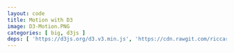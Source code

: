 ```yaml
---
layout: code
title: Motion with D3
image: D3-Motion.PNG
categories: [ big, d3js ]
deps: [ 'https://d3js.org/d3.v3.min.js', 'https://cdn.rawgit.com/riccardoscalco/textures/master/textures.min.js' ]
---
```

<link href='https://fonts.googleapis.com/css?family=Raleway:900italic' rel='stylesheet' type='text/css'>
<style>
    svg{
        border: solid 1px rgb( 251, 53, 80 );
    }

    svg:hover{
        cursor: pointer;
    }

    svg #border{
        fill: none;
        stroke: rgb( 251, 53, 80 );
        stroke-width: 1px;
        transition: all .1s ease-in;
    }

    svg:hover #border{
        cursor: pointer;
        stroke-width: 20px;
    }
</style>

<div id='render'></div>

<script>
    window.addEventListener( 'load', function() {
        var h = 500, w;
        var svg = d3.select( '#render' )
            .append( 'svg' );

        function getWidth(){
            w = window.innerWidth > 1200 ? 1200 : window.innerWidth;
            svg.attr( { width: w, height: h } );
            d3.select( '#border' ).attr( 'width', w );
        }
        getWidth();
        window.addEventListener( 'resize', getWidth );
        
        svg.append( 'rect' )
            .attr( {
                id: 'border',
                x: 0,
                y: 0,
                width: w,
                height: h
            } );

        // title
        function intro(){
            var mask, text;

            ( function(){
                mask = svg.append( 'clipPath' )
                    .attr( 'id', 'mask' );
                mask
                    .append( 'rect' )
                    .attr( {
                        id: 'rectmask',
                        x: 0,
                        y: 0,
                        width: 0,
                        height: h
                    } );

                var pattern = textures.lines()
                    .thinner()
                    .heavier()
                    .stroke( 'rgb( 251, 53, 80 )' )
                    .orientation( '' + ( ~~( 1 + Math.random() * 3 ) * 2 + ( Math.random() < .5 ? -1 : 1 ) ) + '/8' )
                    .id( 'pattern' );
            
                svg.call( pattern );

                text = svg.append( 'text' )
                    .attr( {
                        x: w/2,
                        'font-size': '250px',
                        fill: pattern.url(),
                        'clip-path': 'url(#mask)'
                    } )
                    .style( 'text-anchor', 'middle' )
                    .style( 'font-family', 'Raleway' )
                    .text( 'le Club'.toUpperCase() );

                text.attr( 'y', h / 2 );
                var bbox = text.node().getBBox();
                text.attr( 'y', h / 2  + h / 2 - ( bbox.y + bbox.height / 2 ) );

                step1();
            } )();

            function step1(){
                d3.select( '#rectmask' )
                    .attr( {
                        width: 0,
                        height: h,
                        y: 0
                    } )
                    .transition()
                    .duration( 500 )
                    .attr( 'width', w )
                    .transition()
                    .duration( 800 )
                    .transition()
                    .duration( 500 )
                    .attr( {
                        height: 0,
                        y: h / 2
                    } )
                    .each( 'end', endStep );

                d3.select( '#pattern' )
                    .select( 'path' )
                    .attr( 'stroke-width', 4 )
                    .transition()
                    .delay( 1000 )
                    .duration( 500 )
                    .attr( 'stroke-width', 30 );
            }

            function endStep(){
                text.remove();
                mask.remove();
                d3.select( '#pattern' ).remove();
                svg.select( 'defs' ).remove();

                anim1();
            }
        }

        // vertical stack bar graph
        function anim1(){
            var margin, space, barWidth, rects, nb, g, data;

            ( function(){
                margin = 50;
                space = 10;
                barWidth = 30;

                nb = Math.floor( ( w - margin * 2 ) / ( barWidth + space ) );
                margin = ( w - ( nb * ( barWidth + space ) ) ) / 2;

                g = svg.append( 'g' )
                    .attr( 'id', 'bars' );

                data = d3.range( nb ).map( function( d ){
                    var pos = Math.random() < .5 ? -1 : 1,
                        height = 20 + Math.random() * ( h / 2 - 20 - 20 ),
                        h1 =  5 + Math.random() * ( height / 2 - 10),
                        h2 =  5 + Math.random() * ( height / 2 - 10),
                        h3 = height - h1 - h2;

                    return {
                        pos: pos,
                        height: height,
                        cumul: [ h1, h2, h3 ]
                    };
                } );

                rects = g.selectAll( 'rect' )
                    .remove()
                    .data( d3.range( nb * 3 ) )
                    .enter()
                    .append( 'rect' )
                    .datum( function( d, i ){
                        var opacity = 1.0;
                        if( data[ ~~( i / 3 ) ].pos < 0 ){
                            if( i % 3 === 1 ){
                                opacity = .6;
                            }
                            else if( i % 3 === 2 ){
                                opacity = .3;
                            }
                        }
                        else{
                            if( i % 3 === 1 ){
                                opacity = .6;
                            }
                            else if( i % 3 === 0 ){
                                opacity = .3;
                            }
                        }
                        return {
                            opacity: opacity,
                            pos: data[ ~~( i / 3 ) ].pos,
                            height: data[ ~~( i / 3 ) ].height
                        };
                    } );

                step1();
            } )();

            // small bars graph
            function step1(){
                var count = 0;

                rects
                    .attr( {
                        opacity: 1.0,
                        fill: 'rgb( 251, 53, 80 )',
                        y: h / 2,
                        width: 8,
                        height: 0
                    } )
                    .attr( 'x', function( d, i ){
                        return margin + space / 2 + ( barWidth + space ) * ~~( i / 3 ) + ( i % 3) * 11;
                    } )
                    .transition()
                    .delay( function( d, i ){
                        return i * 10;
                    } )
                    .attr( 'height', function( d, i ){
                        return data[ ~~( i / 3 ) ].cumul[ i % 3 ];
                    } )
                    .attr( 'y', function( d, i ){
                        return d.pos < 0 ? h / 2 - ( data[ ~~( i / 3 ) ].cumul[ i % 3 ] ) : h / 2 ;
                    } )
                    .transition()
                    .duration( 300 )
                    .each( 'end', function(){
                        count ++;
                        if( count === nb *3 ) step2();
                    } );
            }

            // stack bars
            function step2(){
                var count = 0;

                rects
                    .transition()
                    .attr( 'y', function( d, i ){
                        var y;
                        if(  d.pos < 0 ){
                            y = h / 2 - d.height;
                        }
                        else{
                            y = h / 2;
                        }
                        for( var n = 0; n < i % 3; n++ ){
                            y += data[ ~~( i / 3 ) ].cumul[ n ];
                        }
                        return y;
                    } )
                    .transition()
                    .attr( 'x', function( d, i ){
                        return margin + space / 2 + ( barWidth + space ) * ~~( i / 3 );
                    } )
                    .attr( 'opacity', function( d ){
                        return d.opacity;
                    } )
                    .attr( 'width', barWidth )
                    .transition()
                    .duration( 300 )
                    .each( 'end', function(){
                        count ++;
                        if( count === nb *3 ) step3();
                    } )
            }

            // large bars graph
            function step3(){
                var count = 0;

                rects
                    .transition()
                    .duration( 300 )
                    .attr( 'height', function( d, i ){
                        var _h = 0;
                        if( d.pos < 0 ){
                            if( i % 3 === 0 ){
                                _h = Math.abs( d.height );
                            }
                        }
                        else{
                            if( i % 3 === 2 ){
                                _h = Math.abs( d.height );
                            }
                        }

                        return _h;
                    } )
                    .attr( 'y', function( d, i ){
                        var _y = h / 2;
                        if( d.pos < 0 ){
                            if( i % 3 === 0 ){
                                _y = h / 2 - d.height;
                            }
                        }
                        return _y ;
                    } )
                    .each( 'end', function(){
                        count ++;
                        if( count === nb *3 ) step4();
                    } );
            }

            function step4(){
                var last = 0, count = 0;

                var sortedHeights = data.map( function( d ){
                    return d.height * d.pos;
                } ).sort( function( a, b ){
                    return -( a - b );
                } );

                rects
                    .datum( function( d, i ){
                        var index = sortedHeights.indexOf( d.height * d.pos );
                        if( index == last ){
                            index++;
                        }
                        last = index;
                        return {
                            orderedIndex: index 
                        }
                    } )
                    .transition()
                    .duration( 500 )
                    .attr( 'x', function( d ){
                        return margin + space / 2 + ( barWidth + space ) * d.orderedIndex;
                    } )
                    .transition()
                    .duration( 300 )
                    .each( 'end', function(){
                        count ++;
                        if( count === data.length ) step5();
                    } );
            }

            // disapperaing large bars
            function step5(){
                var count = 0;

                rects
                    .transition()
                    .duration( 300 )
                    .attr( {
                        y: h / 2,
                        height: 0
                    } )
                    .each( 'end', function(){
                        count ++;
                        if( count === nb *3 ) endStep();
                    } );
            }

            function endStep(){
                rects.remove();
                g.remove();

                anim2();
            }
        }

        // arcs
        function anim2(){
			var data, data2, arc, g1, g2, arcs1, arcs2;

            function arcTween( transition ) {
                transition.attrTween( 'd', function( d ) {
                    var interpolate = d3.interpolate( d.endAngle, d.toAngle );
                    return function( t ) {
                        d.endAngle = interpolate( t );
                        return arc( d );
                    };
                } );
            }

            function arcTween2( transition ) {
                transition.attrTween( 'd', function( d ) {
                    var interpolate = d3.interpolate( d.startAngle, d.toAngle );
                    return function( t ) {
                        d.startAngle = interpolate( t );
                        return arc( d );
                    };
                } );
            }

            ( function(){
                data = [];
                var longueur = w - 100;
                for( var position = 0; position < longueur; position += data[ data.length - 1 ].size ){
                    var size = 30 + ~~( Math.random() * 70 );
                    
                    if( position + size > longueur ) size = longueur - position;
                    
                    data. push( {
                        size: size,
                        x: position + size / 2,
                        upper: Math.random() < 0.5
                    } );
                }

                data2 = [], index = 0;
                for( var i = 0; i < data.length - 1; i ++ ){
                    if( data[ i ].upper == data[ i + 1 ].upper ){
                        if( data2[ index ] ){
                            data2[ index ].size += data[ i + 1 ].size;
                        }
                        else{
                            var size = data[ i ].size + data[ i + 1 ].size;
                            data2.push( {
                                size: size,
                                x: data[ i ].x - data[ i ].size / 2,
                                upper: data[ i ].upper
                            } );
                        }

                        if( i == data.length - 2 ){
                            data2[ index ].x += data2[ index ].size / 2;
                        }
                    }
                    else{
                        if( data2[ index ] ){
                            data2[ index ].x += data2[ index ].size / 2;
                            index ++;
                        }
                    }
                }

                arc = d3.svg.arc()
                    .innerRadius( 0 )
                    .outerRadius( function( d ){ return d.size/2; } );

                g2 = svg.append( 'g' )
                    .attr( 'id', 'g2' );

                g1 = svg.append( 'g' )
                    .attr( 'id', 'g1' );

                arcs1 = g1.selectAll( 'path' )
                    .data( data.map( function( d ){
                        d.startAngle = 3 * Math.PI / 2;
                        d.endAngle = 3 * Math.PI / 2;
                        return d;
                    } ) )
                    .enter()
                    .append( 'path' )
                    .attr( 'd', arc )
                    .attr( 'fill', 'rgb( 251, 53, 80 )' )
                    .attr( 'transform', function( d ){
                        return 'translate(' + ( 50 + d.x ) + ',' + ( h / 2 ) + ')';
                    } )
                    .data( data.map( function( d ){
                        d.toAngle = d.upper ? Math.PI / 2 : 5 * Math.PI / 2;
                        return d;
                    } ) );

                arcs2 = g2.selectAll( 'path' )
                    .data( data2.map( function( d ){
                        d.startAngle = 3 * Math.PI / 2;
                        d.endAngle = 3 * Math.PI / 2;
                        return d;
                    } ) )
                    .enter()
                    .append( 'path' )
                    .attr( 'd', arc )
                    .attr( 'fill', 'rgba( 251, 53, 80, .3 )' )
                    .attr( 'transform', function( d ){
                        return 'translate(' + ( 50 + d.x ) + ',' + ( h / 2 ) + ')';
                    } )
                    .data( data2.map( function( d ){
                        d.toAngle = d.upper ? Math.PI / 2 : 5 * Math.PI / 2;
                        return d;
                    } ) );

                step1();
            } )();

            function step1(){
                var count = 0;

                arcs1
                    .transition()
                    .duration( 500 )
                    .ease( 'sin' )
                    .call( arcTween )
                    .each( 'end', function(){
                        count ++;
                        if( count === data.length ) step2();
                    } );
            }

            function step2(){
                var count = 0;

                arcs2
                    .transition()
                    .duration( 500 )
                    .call( arcTween )
                    .transition()
                    .duration( 300 )
                    .each( 'end', function(){
                        count ++;
                        if( count === data2.length ) step3();
                    } );
            }

            function step3(){
                var count = 0;

                arcs2
                    .transition()
                    .duration( 500 )
                    .call( arcTween2 );

                arcs1
                    .transition()
                    .duration( 500 )
                    .call( arcTween2 )
                    .each( 'end', function(){
                        count ++;
                        if( count === data.length ) endStep();
                    } );
            }

            function endStep(){
                g1.remove();
                g2.remove();

                anim3();
            }
        }

        // horizontal bars
        function anim3(){
            var data, g, bars;

            ( function(){
                var n = 10;
                var data2 = d3.shuffle( d3.range( n ) );
                var data3 = d3.shuffle( d3.range( n )  );
                data = d3.range( n ).map( function( d ){
                    return {
                        pos1: d,
                        pos2: data2[ d ],
                        pos3: data3[ d ],
                    }
                } );

                g = svg.append( 'g' );
                bars = g.selectAll( 'rect' )
                    .data( data )
                    .enter()
                    .append( 'rect' )
                    .attr( {
                        x: w / 2,
                        width: 0,
                        height: 0,
                        fill: 'rgb( 251, 53, 80 )',
                        opacity: 0
                    } )
                    .attr( 'y', function( d ){
                        return 50 + ~~( ( h - 100 ) / data.length ) * d.pos1;
                    } );

                step1();
            } )();

            function step1(){
                var count = 0;

                bars
                    .transition()
                    .duration( 500 )
                    .delay( function( d, i ){
                        return ( data.length - i ) * 100;
                    } )
                    .attr( 'width', function( d ){
                        return ( d.pos3 + 1 ) / data.length * ( w - 100 );
                    } )
                    .attr( 'height', ~~( ( h - 100 ) / data.length ) )
                    .attr( 'x', function( d ){
                        return w / 2 - ( ( d.pos3 + 1 ) / data.length * ( w - 100 ) )/2;
                    } )
                    .attr( 'opacity', function( d ){
                        return ( 1 / data.length ) * ( d.pos3 + 1 );
                    } )
                    .transition()
                    .duration( 300 )
                    .each( 'end', function(){
                        count ++;
                        if( count === data.length ) step2();
                    } );
            }

            function step2(){
                var count = 0;

                bars
                    .transition()
                    .duration( 500 )
                    .attr( 'width', function( d ){
                        return ( d.pos2 + 1 ) / data.length * ( w - 100 );
                    } )
                    .attr( 'x', function( d ){
                        return w / 2 - ( ( d.pos2 + 1 ) / data.length * ( w - 100 ) )/2;
                    } )
                    .attr( 'opacity', function( d ){
                        return ( 1 / data.length ) * ( d.pos2 + 1 );
                    } )
                    .transition()
                    .duration( 300 )

                    .transition()
                    .duration( 500 )
                    .attr( 'width', function( d ){
                        return ( d.pos1 + 1 ) / data.length * ( w - 100 );
                    } )
                    .attr( 'x', function( d ){
                        return w / 2 - ( ( d.pos1 + 1 ) / data.length * ( w - 100 ) )/2;
                    } )
                    .attr( 'opacity', function( d ){
                        return ( 1 / data.length ) * ( d.pos1 + 1 );
                    } )
                    .transition()
                    .duration( 300 )

                    .transition()
                    .duration( 500 )
                    .attr( 'width', w - 100 )
                    .attr( 'x', 50 )
                    .attr( 'opacity', function( d ){
                        return ( 1 / data.length ) * ( d.pos1 + 1 );
                    } )
                    .each( 'end', function(){
                        count ++;
                        if( count === data.length ) endStep();
                    } );
            }

            function endStep(){
                bars.remove();
                g.remove();
                anim4( data );
            }
        }

        // horizontal lines
        function anim4( _data ){
            var data, paths;

            ( function(){
                data = _data;

                paths = svg.selectAll( 'path' )
                    .data( data )
                    .enter()
                    .append( 'path' )
                    .attr( {
                        stroke: 'rgb( 251, 53, 80 )',
                        fill: 'none',
                        'stroke-width': ~~( ( h - 100 ) / data.length )
                    } )
                    .attr( 'opacity', function( d ){
                        return ( 1 / data.length ) * ( d.pos1 + 1 );
                    } )
                    .attr( 'd', function( d ){
                        var path =
                            ' M ' + ~~( w - 50 ) +              ' ' + ( 50 + ~~( ( h - 100 ) / data.length ) * ( d.pos1 + 0.5 ) ) +
                            ' L ' + ~~( 5 / 6 * ( w - 100) ) +  ' ' + ( 50 + ~~( ( h - 100 ) / data.length ) * ( d.pos1 + 0.5 ) ) +
                            ' L ' + ~~( 4 / 6 * ( w - 100) ) +  ' ' + ( 50 + ~~( ( h - 100 ) / data.length ) * ( d.pos1 + 0.5 ) ) +
                            ' L ' + ~~( w / 2 + 15 ) +          ' ' + ( 50 + ~~( ( h - 100 ) / data.length ) * ( d.pos1 + 0.5 ) ) +
                            ' L ' + ~~( w / 2 - 15 ) +          ' ' + ( 50 + ~~( ( h - 100 ) / data.length ) * ( d.pos1 + 0.5 ) ) +
                            ' L ' + ~~( 2 / 6 * ( w - 100) ) +  ' ' + ( 50 + ~~( ( h - 100 ) / data.length ) * ( d.pos1 + 0.5 ) ) +
                            ' L ' + ~~( 1 / 6 * ( w - 100) ) +  ' ' + ( 50 + ~~( ( h - 100 ) / data.length ) * ( d.pos1 + 0.5 ) ) +
                            ' L ' + 50 +                        ' ' + ( 50 + ~~( ( h - 100 ) / data.length ) * ( d.pos1 + 0.5 ) );
                        return path;
                    } );

                step1();
            } )();

            function step1(){
                paths
                    .transition()
                    .duration( 500 )
                    .attr( 'd', function( d ){
                        var path =
                            ' M ' + ~~( w - 50 ) +              ' ' + ( 50 + ~~( ( h - 100 ) / data.length ) * ( d.pos1 + 0.5 ) ) +
                            ' L ' + ~~( 5 / 6 * ( w - 100) ) +  ' ' + ( 50 + ~~( ( h - 100 ) / data.length ) * ( d.pos1 + 0.5 ) ) +
                            ' L ' + ~~( 4 / 6 * ( w - 100) ) +  ' ' + ( 50 + ~~( ( h - 100 ) / data.length ) * ( d.pos2 + 0.5 ) ) +
                            ' L ' + ~~( w / 2 + 15 ) +          ' ' + ( 50 + ~~( ( h - 100 ) / data.length ) * ( d.pos2 + 0.5 ) ) +
                            ' L ' + ~~( w / 2 - 15 ) +          ' ' + ( 50 + ~~( ( h - 100 ) / data.length ) * ( d.pos2 + 0.5 ) ) +
                            ' L ' + ~~( 2 / 6 * ( w - 100) ) +  ' ' + ( 50 + ~~( ( h - 100 ) / data.length ) * ( d.pos2 + 0.5 ) ) +
                            ' L ' + ~~( 1 / 6 * ( w - 100) ) +  ' ' + ( 50 + ~~( ( h - 100 ) / data.length ) * ( d.pos1 + 0.5 ) ) +
                            ' L ' + 50 +                        ' ' + ( 50 + ~~( ( h - 100 ) / data.length ) * ( d.pos1 + 0.5 ) );
                        return path;
                    } )
                    .transition()
                    .duration( 500 )
                    .attr( 'd', function( d ){
                        var path =
                            ' M ' + ~~( w - 50 ) +              ' ' + ( 50 + ~~( ( h - 100 ) / data.length ) * ( d.pos3 + 0.5 ) ) +
                            ' L ' + ~~( 5 / 6 * ( w - 100) ) +  ' ' + ( 50 + ~~( ( h - 100 ) / data.length ) * ( d.pos3 + 0.5 ) ) +
                            ' L ' + ~~( 4 / 6 * ( w - 100) ) +  ' ' + ( 50 + ~~( ( h - 100 ) / data.length ) * ( d.pos2 + 0.5 ) ) +
                            ' L ' + ~~( w / 2 + 15 ) +          ' ' + ( 50 + ~~( ( h - 100 ) / data.length ) * ( d.pos2 + 0.5 ) ) +
                            ' L ' + ~~( w / 2 - 15 ) +          ' ' + ( 50 + ~~( ( h - 100 ) / data.length ) * ( d.pos2 + 0.5 ) ) +
                            ' L ' + ~~( 2 / 6 * ( w - 100) ) +  ' ' + ( 50 + ~~( ( h - 100 ) / data.length ) * ( d.pos2 + 0.5 ) ) +
                            ' L ' + ~~( 1 / 6 * ( w - 100) ) +  ' ' + ( 50 + ~~( ( h - 100 ) / data.length ) * ( d.pos1 + 0.5 ) ) +
                            ' L ' + 50 +                        ' ' + ( 50 + ~~( ( h - 100 ) / data.length ) * ( d.pos1 + 0.5 ) );
                        return path;
                    } )
                    .transition()
                    .duration( 300 )
                    .each( 'end', step2 );
            }

            function step2(){
                var count = 0;

                paths
                    .transition()
                    .duration( 500 )
                    .attr( 'stroke-width', 3 )
                    .transition()
                    .duration( 300 )
                    .each( 'end', function( d, i ){
                        count ++;
                        if( count === data.length ) step3();
                    } );
            }

            function step3(){
                var count = 0;

                svg.selectAll( 'path' )
                    .datum( function( d ){
                        return {
                            length: this.getTotalLength()
                        };
                    } )
                    .attr( 'stroke-dasharray', function( d ){
                        return ( d.length / 10 ) + ' ' + 0;
                    } )
                    .transition()
                    .delay( function( d, i ){
                        return i * 50;
                    } )
                    .duration( 1000 )
                    .attr( 'stroke-dasharray', function( d ){
                        return 0 + ' ' + ( d.length / 10 );
                    } )
                    .each( 'end', function(){
                        count ++;
                        if( count == data.length ) endStep();
                    } );
            }

            function endStep(){
                paths.remove();

                anim5();
            }
        }

        // pie chart
        function anim5(){
            var data, mask, rectmasks, g, arcs;

             var arc = d3.svg.arc()
                    .innerRadius( 0 )
                    .outerRadius( w );

            function arcTween( transition ) {
                transition.attrTween( 'd', function( d ) {
                    var interpolate = d3.interpolate( d.endAngle, d.toAngle );
                    return function( t ) {
                        d.endAngle = interpolate( t );
                        return arc( d );
                    };
                } );
            }

            ( function(){
                mask = svg.append( 'clipPath' )
                    .attr( 'id', 'mask' );

                rectmasks = mask.selectAll( 'rect' )
                    .data( d3.range( 20 ) )
                    .enter()
                    .append( 'rect' )
                    .attr( {
                        y: 0,
                        width: w / 20 + 2,
                        height: h
                    } )
                    .attr( 'x', function( d, i ){
                        return i * ( w / 20 );
                    } );

                data = [];
                for( var a = 0; a < 2 * Math.PI; ){
                    var angle = .4 + Math.random() * ( Math.PI / 2 - .3 );
                    if( a + angle + .4 > 2 * Math.PI ){
                        angle = 2 * Math.PI - a;
                    }

                    data.push( {
                        startAngle: a + Math.PI / 2,
                        endAngle: a + Math.PI / 2,
                        toAngle: a + Math.PI / 2 + angle,
                        diff: angle
                    } );

                    a += angle;
                }

                var patternScale = d3.scale.linear()
                    .domain( [ .4, Math.PI / 2 ] )
                    .range( [ 1, .1 ] );

                var patterns = data.map( function( d, i ){
                    var t = textures.lines()
                        .stroke( 'rgb( 251, 53, 80 )' )
                        .thinner( patternScale( d.diff ) )
                        .orientation( '' + ~~ ( 1 + Math.random() * 7 ) + '/8' )
                        .id( 'pattern' + i );

                    svg.call( t );
                    
                    return t;
                } );

                g = svg.append( 'g' )
                    .attr( 'clip-path', 'url(#mask)' );

                arcs = g.selectAll( 'path' )
                    .data( data )
                    .enter()
                    .append( 'path' )
                    .attr( 'd', arc )
                    .attr( 'opacity', 1 )
                    .attr( 'transform', 'translate(' + ( w / 2 ) + ',' + ( h / 2 ) + ')')
                    .attr( 'fill', function( d, i ){
                        return patterns[ i ].url();
                    } );

                step1();
            } )();

            function step1(){
                var count = 0;

                var timeScale = d3.scale.linear()
                    .domain( [ 0, 2 * Math.PI ] )
                    .range( [ 0, 500 ] );

                arcs
                    .transition()
                    .ease( 'linear' )
                    .delay( function( d ){
                        return timeScale( d.startAngle );
                    } )
                    .duration( 100 )
                    .transition()
                    .duration( function( d ){
                        return timeScale( d.diff );
                    } )
                    .call( arcTween )
                    .each( 'start', function(){
                        d3.select( this )
                            .attr( 'stroke', 'rgb( 251, 53, 80 )' )
                            .attr( 'stroke-width', 3 );
                    } )
                    .transition()
                    .duration( 500 )
                    .each( 'end', function(){
                        count ++;
                        if( count === data.length ) step2();
                    } )
            }

            function step2(){
                var count = 0;

                rectmasks.transition()
                    .duration( 800 )
                    .delay( function( d, i ){
                        return i * 50;
                    } )
                    .attr( 'y', function( d, i ){
                        return i % 2 === 0 ? h : -h;
                    } )
                    .each( 'end', function(){
                        count ++;
                        if( count === 20 ) endStep();
                    } )
            }

            function endStep(){
                arcs.remove();
                g.remove();
                rectmasks.remove();
                mask.remove();
                data.forEach( function( d, i ){
                    d3.select( '#pattern' + i ).remove();
                } )
                svg.selectAll( 'defs' ).remove();

                anim6();
            }
        }

        // radars
        function anim6(){
            var angles, center, pts, pentas, lines, g, shapes;

            ( function(){
                angles = d3.range( 5 ).map( function( d ){
                    return {
                        sin: Math.sin( ( 2 * Math.PI ) / 5 * d - Math.PI / 2 ),
                        cos: Math.cos( ( 2 * Math.PI ) / 5 * d - Math.PI / 2 )
                    };
                } );

                center = {
                    x: w / 2,
                    y: h / 2 + 20
                }

                pts = d3.range( 5 ).map( function( d ){
                    return angles.map( function ( a ){
                        return {
                            x: ~~( center.x + a.cos * ( d + 1 ) * 50 ), 
                            y: ~~( center.y + a.sin * ( d + 1 ) * 50 ) 
                        };
                    } );
                } );

                pentas = svg.selectAll( 'path' )
                    .data( pts )
                    .enter()
                    .append( 'path' )
                    .attr( {
                        'stroke-width': 2,
                        fill: 'none'
                    } )
                    .attr( 'stroke', function( d, i ){ 
                        return 'rgba( 251, 53, 80, ' + ( i === pts.length - 1 ? 1.0 : 0.5 ) + ' )'
                    } )
                    .attr( 'd', function( d ){
                        return d.map( function( pt, i ){
                            return ( i === 0 ? 'M ' : 'L ' ) + pt.x + ' ' + pt.y;
                        } ).join( ' ' ) + ' Z';
                    } )
                    .datum( function( d ){
                        return { 
                            length: this.getTotalLength() 
                        };
                    } )
                    .attr( 'stroke-dasharray', function( d ){
                        return '0 ' + d.length;
                    } );

                step1();
            } )();

            function step1(){
                var count = 0;

                pentas
                    .transition()
                    .delay( function( d, i ){
                        return ( pts.length - i ) * 150;
                    } )
                    .duration( 500 )
                    .attr( 'stroke-dasharray', function( d ){
                        return d.length + ' 0';
                    } )
                    .each( 'end', function(){
                        count ++;
                        if( count == pts.length ) step2();
                    } );
            }

            function step2(){
                var count = 0;

                lines = svg.selectAll( 'line' )
                    .data( d3.range( 5 ) )
                    .enter()
                    .append( 'line' )
                    .attr( {
                        stroke: 'rgba( 251, 53, 80, 0.5 )',
                        'stroke-width': 2,
                        x1: center.x,
                        y1: center.y,
                        x2: center.x,
                        y2: center.y
                    } )
                    .transition()
                    .duration( 300 )
                    .attr( 'x2', function( d ){
                        return pts[ pts.length - 1 ][ d ].x;
                    } )
                    .attr( 'y2', function( d ){
                        return pts[ pts.length - 1 ][ d ].y;
                    } )
                    .each( 'end', function(){
                        count ++;
                        if( count == pts.length ) step3();
                    } );
            }

            function step3(){
                var count = 0;
                g = svg.append( 'g' );
                shapes = g.selectAll( 'path' )
                    .data( d3.range( 4 ) )
                    .enter()
                    .append( 'path' )
                    .attr( {
                        fill: 'rgba( 251, 53, 80, 0.5 )',
                        d: d3.range( 5 ).map( function( i ){
                            return ( i === 0 ? 'M ' : 'L ' ) + center.x + ' ' + center.y;
                        } ).join( ' ' ) + ' Z'
                    } );

                ( function animShapes(){
                    var n = 0;
                    shapes
                        .transition()
                        .duration( 300 )
                        .delay( function( d ){
                            return count === 0 ? d * 500 : 0;
                        } )
                        .attr( 'd', function(){
                            return d3.range( 5 ).map( function( i ){
                                var n = ~~( Math.random() * 5 );
                                return ( i === 0 ? 'M ' : 'L ' ) + pts[ n ][ i ].x + ' ' + pts[ n ][ i ].y;
                            } ).join( ' ' ) + ' Z';
                        } )
                        .each( 'end', function(){
                            n ++;
                            if( n == 4 ){
                                count ++;
                                if( count === 5 ) step4();
                                else animShapes();
                            }
                        } );
                } )();
            }

            function step4(){
                d3.selectAll( 'line' )
                    .transition()
                    .duration( 300 )
                    .attr( 'x2', center.x )
                    .attr( 'y2', center.y );

                var count = 0;
                pentas
                    .data( pts )
                    .attr( 'd', function( d ){
                        return d.reverse().map( function( pt, i ){
                            return ( i === 0 ? 'M ' : 'L ' ) + pt.x + ' ' + pt.y;
                        } ).join( ' ' ) + ' Z';
                    } )
                    .datum( function( d ){
                        return { 
                            length: this.getTotalLength() 
                        };
                    } )
                    .attr( 'stroke-dasharray', function( d ){
                        return ( d.length / 5 ) + ' ' + 0;
                    } )
                    .transition()
                    .delay( function( d, i ){
                        return 300 + ( pts.length - i ) * 150;
                    } )
                    .duration( 500 )
                    .attr( 'stroke-dasharray', function( d ){
                        return 0 + ' ' + ( d.length / 5 );
                    } )
                    .each( 'end', function(){
                        count ++;
                        if( count === pts.length ) endStep();
                    } );

                shapes
                    .transition()
                    .duration( 300 )
                    .attr( 'd', d3.range( 5 ).map( function( i ){
                        return ( i === 0 ? 'M ' : 'L ' ) + center.x + ' ' + center.y;
                    } ).join( ' ' ) + ' Z' )
            }

            function endStep(){
                pentas.remove();
                d3.selectAll( 'line' ).remove();
                g.remove();

                anim7();
            }
        }

        // solar system
        function anim7(){
            var angles;

            ( function(){
                angles = d3.range( 5 ).map( function( d ){
                    return {
                        sin: Math.sin( ( 2 * Math.PI ) / 5 * d - Math.PI / 2 ),
                        cos: Math.cos( ( 2 * Math.PI ) / 5 * d - Math.PI / 2 )
                    };
                } );

                step1();
            } )();

            function step1(){

                step2();
            }

            function step2(){

                step3();
            }

            function step3(){

                endStep();
            }

            function endStep(){

                outro();
            }
        }

        function outro(){
            var mask, mask2, text, text2;

            ( function(){
                mask = svg.append( 'clipPath' )
                    .attr( 'id', 'mask' );
                mask
                    .append( 'path' )
                    .attr( {
                        id: 'pathmask',
                        d: 'M ' + ( w - 1 ) + ' ' + h + ' L ' + w + ' 0 L -1 ' + h +' Z' 
                    } );

                mask2 = svg.append( 'clipPath' )
                    .attr( 'id', 'mask2' );
                mask2
                    .append( 'path' )
                    .attr( {
                        id: 'pathmask2',
                        d: 'M 0 0 L ' + ( w + 1 ) + ' 0 L 1 ' + h +' Z' 
                    } );

                text = svg.append( 'text' )
                    .attr( {
                        x: - w / 2,
                        'font-size': '100px',
                        fill: 'rgb( 251, 53, 80 )',
                        'clip-path': 'url(#mask)',
                        opacity: 0
                    } )
                    .style( 'text-anchor', 'middle' )
                    .style( 'font-family', 'Raleway' )
                    .text( 'Learn. Code. Create.'.toUpperCase() );

                text2 = svg.append( 'text' )
                    .attr( {
                        x: w + w / 2,
                        'font-size': '100px',
                        fill: 'rgb( 251, 53, 80 )',
                        'clip-path': 'url(#mask2)',
                        opacity: 0
                    } )
                    .style( 'text-anchor', 'middle' )
                    .style( 'font-family', 'Raleway' )
                    .text( 'Learn. Code. Create.'.toUpperCase() );

                text.attr( 'y', h / 2 );
                var bbox = text.node().getBBox();
                text.attr( 'y', h / 2  + h / 2 - ( bbox.y + bbox.height / 2 ) );
                text2.attr( 'y', h / 2  + h / 2 - ( bbox.y + bbox.height / 2 ) );

                step1();
            } )();

            function step1(){
                text
                    .transition()
                    .duration( 1000 )
                    .attr( 'x', w / 2 )
                    .attr( 'opacity', 1 )
                    .each( 'end', function( d ){
                        d3.select( this )
                            .attr('clip-path', '')
                    } )
                    .transition()
                    .duration( 2500 )
                    .transition()
                    .duration( 800 )
                    .attr( 'opacity', 0 )
                    .transition()
                    .duration( 1500 )
                    .each( 'end', endStep );

                text2
                    .transition()
                    .duration( 1000 )
                    .attr( 'x', w / 2 )
                    .attr( 'opacity', 1 )
                    .remove();
            }

            function endStep(){
                text.remove();
                d3.select('#pathmask').remove();
                mask.remove();
                d3.select('#pathmask2').remove();
                mask2.remove();

                intro();
            }
        }

        intro();
        // anim6();
        // svg.node().addEventListener( 'click', anim6 );
    } );
</script>